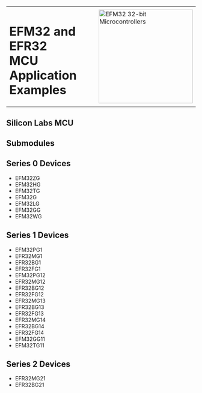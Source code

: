 <table border="0">
  <tr>
    <td align="left" valign="middle">
    <h1>EFM32 and EFR32<br/>MCU Application Examples</h1>
  </td>
  <td align="left" valign="middle">
    <a href="https://www.silabs.com/mcu/32-bit">
      <img src="http://pages.silabs.com/rs/634-SLU-379/images/WGX-transparent.png"  title="Silicon Labs Gecko and Wireless Gecko MCUs" alt="EFM32 32-bit Microcontrollers" width="250"/>
    </a>
  </td>
  </tr>
</table>

## Silicon Labs MCU ##

## Submodules ##

## Series 0 Devices
  - EFM32ZG
  - EFM32HG
  - EFM32TG
  - EFM32G
  - EFM32LG
  - EFM32GG
  - EFM32WG

## Series 1 Devices
  - EFM32PG1
  - EFR32MG1
  - EFR32BG1
  - EFR32FG1
  - EFM32PG12
  - EFR32MG12
  - EFR32BG12
  - EFR32FG12
  - EFR32MG13
  - EFR32BG13
  - EFR32FG13
  - EFR32MG14
  - EFR32BG14
  - EFR32FG14
  - EFM32GG11
  - EFM32TG11

## Series 2 Devices
  - EFR32MG21
  - EFR32BG21

